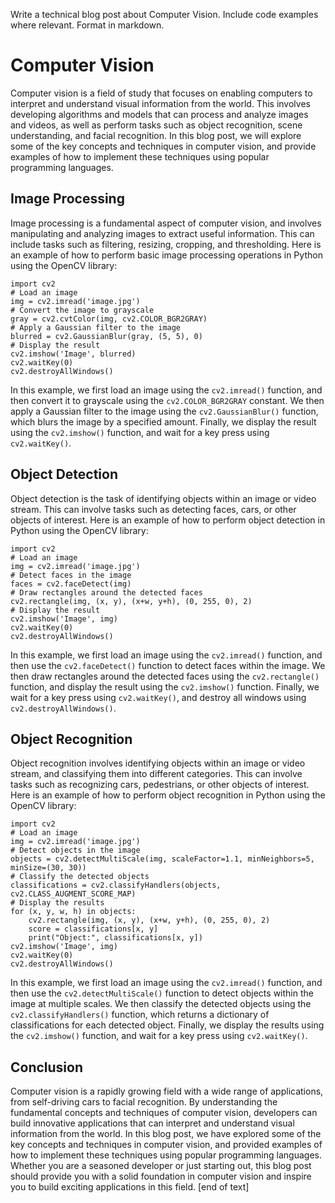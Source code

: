  Write a technical blog post about Computer Vision. Include code examples where relevant. Format in markdown.
# Computer Vision

Computer vision is a field of study that focuses on enabling computers to interpret and understand visual information from the world. This involves developing algorithms and models that can process and analyze images and videos, as well as perform tasks such as object recognition, scene understanding, and facial recognition. In this blog post, we will explore some of the key concepts and techniques in computer vision, and provide examples of how to implement these techniques using popular programming languages.
## Image Processing

Image processing is a fundamental aspect of computer vision, and involves manipulating and analyzing images to extract useful information. This can include tasks such as filtering, resizing, cropping, and thresholding. Here is an example of how to perform basic image processing operations in Python using the OpenCV library:
```
import cv2
# Load an image
img = cv2.imread('image.jpg')
# Convert the image to grayscale
gray = cv2.cvtColor(img, cv2.COLOR_BGR2GRAY)
# Apply a Gaussian filter to the image
blurred = cv2.GaussianBlur(gray, (5, 5), 0)
# Display the result
cv2.imshow('Image', blurred)
cv2.waitKey(0)
cv2.destroyAllWindows()
```
In this example, we first load an image using the `cv2.imread()` function, and then convert it to grayscale using the `cv2.COLOR_BGR2GRAY` constant. We then apply a Gaussian filter to the image using the `cv2.GaussianBlur()` function, which blurs the image by a specified amount. Finally, we display the result using the `cv2.imshow()` function, and wait for a key press using `cv2.waitKey()`.
## Object Detection

Object detection is the task of identifying objects within an image or video stream. This can involve tasks such as detecting faces, cars, or other objects of interest. Here is an example of how to perform object detection in Python using the OpenCV library:
```
import cv2
# Load an image
img = cv2.imread('image.jpg')
# Detect faces in the image
faces = cv2.faceDetect(img)
# Draw rectangles around the detected faces
cv2.rectangle(img, (x, y), (x+w, y+h), (0, 255, 0), 2)
# Display the result
cv2.imshow('Image', img)
cv2.waitKey(0)
cv2.destroyAllWindows()
```
In this example, we first load an image using the `cv2.imread()` function, and then use the `cv2.faceDetect()` function to detect faces within the image. We then draw rectangles around the detected faces using the `cv2.rectangle()` function, and display the result using the `cv2.imshow()` function. Finally, we wait for a key press using `cv2.waitKey()`, and destroy all windows using `cv2.destroyAllWindows()`.
## Object Recognition

Object recognition involves identifying objects within an image or video stream, and classifying them into different categories. This can involve tasks such as recognizing cars, pedestrians, or other objects of interest. Here is an example of how to perform object recognition in Python using the OpenCV library:
```
import cv2
# Load an image
img = cv2.imread('image.jpg')
# Detect objects in the image
objects = cv2.detectMultiScale(img, scaleFactor=1.1, minNeighbors=5, minSize=(30, 30))
# Classify the detected objects
classifications = cv2.classifyHandlers(objects, cv2.CLASS_AUGMENT_SCORE_MAP)
# Display the results
for (x, y, w, h) in objects:
    cv2.rectangle(img, (x, y), (x+w, y+h), (0, 255, 0), 2)
    score = classifications[x, y]
    print("Object:", classifications[x, y])
cv2.imshow('Image', img)
cv2.waitKey(0)
cv2.destroyAllWindows()
```
In this example, we first load an image using the `cv2.imread()` function, and then use the `cv2.detectMultiScale()` function to detect objects within the image at multiple scales. We then classify the detected objects using the `cv2.classifyHandlers()` function, which returns a dictionary of classifications for each detected object. Finally, we display the results using the `cv2.imshow()` function, and wait for a key press using `cv2.waitKey()`.
## Conclusion

Computer vision is a rapidly growing field with a wide range of applications, from self-driving cars to facial recognition. By understanding the fundamental concepts and techniques of computer vision, developers can build innovative applications that can interpret and understand visual information from the world. In this blog post, we have explored some of the key concepts and techniques in computer vision, and provided examples of how to implement these techniques using popular programming languages. Whether you are a seasoned developer or just starting out, this blog post should provide you with a solid foundation in computer vision and inspire you to build exciting applications in this field. [end of text]


